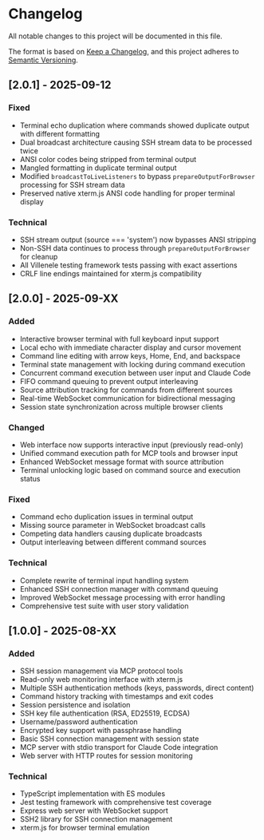 # Changelog

All notable changes to this project will be documented in this file.

The format is based on [Keep a Changelog](https://keepachangelog.com/en/1.0.0/),
and this project adheres to [Semantic Versioning](https://semver.org/spec/v2.0.0.html).

## [2.0.1] - 2025-09-12

### Fixed
- Terminal echo duplication where commands showed duplicate output with different formatting
- Dual broadcast architecture causing SSH stream data to be processed twice
- ANSI color codes being stripped from terminal output
- Mangled formatting in duplicate terminal output
- Modified `broadcastToLiveListeners` to bypass `prepareOutputForBrowser` processing for SSH stream data
- Preserved native xterm.js ANSI code handling for proper terminal display

### Technical
- SSH stream output (source === 'system') now bypasses ANSI stripping
- Non-SSH data continues to process through `prepareOutputForBrowser` for cleanup
- All Villenele testing framework tests passing with exact assertions
- CRLF line endings maintained for xterm.js compatibility

## [2.0.0] - 2025-09-XX

### Added
- Interactive browser terminal with full keyboard input support
- Local echo with immediate character display and cursor movement
- Command line editing with arrow keys, Home, End, and backspace
- Terminal state management with locking during command execution
- Concurrent command execution between user input and Claude Code
- FIFO command queuing to prevent output interleaving
- Source attribution tracking for commands from different sources
- Real-time WebSocket communication for bidirectional messaging
- Session state synchronization across multiple browser clients

### Changed
- Web interface now supports interactive input (previously read-only)
- Unified command execution path for MCP tools and browser input
- Enhanced WebSocket message format with source attribution
- Terminal unlocking logic based on command source and execution status

### Fixed
- Command echo duplication issues in terminal output
- Missing source parameter in WebSocket broadcast calls
- Competing data handlers causing duplicate broadcasts
- Output interleaving between different command sources

### Technical
- Complete rewrite of terminal input handling system
- Enhanced SSH connection manager with command queuing
- Improved WebSocket message processing with error handling
- Comprehensive test suite with user story validation

## [1.0.0] - 2025-08-XX

### Added
- SSH session management via MCP protocol tools
- Read-only web monitoring interface with xterm.js
- Multiple SSH authentication methods (keys, passwords, direct content)
- Command history tracking with timestamps and exit codes
- Session persistence and isolation
- SSH key file authentication (RSA, ED25519, ECDSA)
- Username/password authentication
- Encrypted key support with passphrase handling
- Basic SSH connection management with session state
- MCP server with stdio transport for Claude Code integration
- Web server with HTTP routes for session monitoring

### Technical
- TypeScript implementation with ES modules
- Jest testing framework with comprehensive test coverage
- Express web server with WebSocket support
- SSH2 library for SSH connection management
- xterm.js for browser terminal emulation